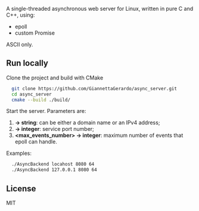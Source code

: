 A single-threaded asynchronous web server for Linux, written in pure C and C++, using:
- epoll
- custom Promise

ASCII only.

## Run locally
Clone the project and build with CMake

```bash
  git clone https://github.com/GiannettaGerardo/async_server.git
  cd async_server
  cmake --build ./build/
```

Start the server. Parameters are:
1. **<host> -> string**: can be either a domain name or an IPv4 address; 
2. **<port> -> integer**: service port number;
3. **<max_events_number> -> integer**: maximum number of events that epoll can handle.

Examples:
```bash
  ./AsyncBackend locahost 8080 64
  ./AsyncBackend 127.0.0.1 8080 64
```

## License

MIT